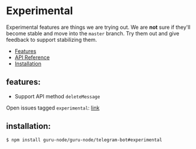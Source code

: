 # Experimental

Experimental features are things we are trying out. We are **not** sure
if they'll become stable and move into the `master` branch.
Try them out and give feedback to support stabilizing them.

* [Features](#features)
* [API Reference][api-experimental]
* [Installation](#installation)


<a name="features"></a>
## features:

* Support API method `deleteMessage`

Open issues tagged `experimental`: [link](https://github.com/guru-node/guru-node/telegram-bot/issues?q=is%3Apr+is%3Aopen+label%3Aexperimental)


<a name="installation"></a>
## installation:

```bash
$ npm install guru-node/guru-node/telegram-bot#experimental
```


[api-experimental]:https://github.com/guru-node/guru-node/telegram-bot/tree/experimental/doc/api.md
